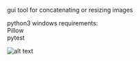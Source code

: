 gui tool for concatenating or resizing images

python3 windows requirements: <br/>
Pillow <br/>
pytest <br/>


![alt text](https://i.postimg.cc/Zq711q4Z/result.png)
